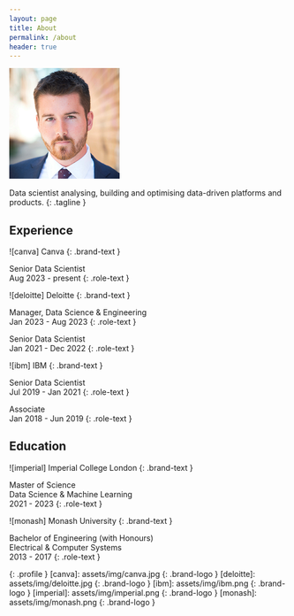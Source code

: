 ```yaml
---
layout: page
title: About
permalink: /about
header: true
---
```


![ash]

Data scientist analysing, building and optimising data-driven platforms and products.
{: .tagline }

## Experience

![canva] Canva
{: .brand-text }

Senior Data Scientist\
Aug 2023 - present
{: .role-text }

![deloitte] Deloitte
{: .brand-text }

Manager, Data Science & Engineering\
Jan 2023 - Aug 2023
{: .role-text }

Senior Data Scientist\
Jan 2021 - Dec 2022
{: .role-text }

![ibm] IBM
{: .brand-text }

Senior Data Scientist\
Jul 2019 - Jan 2021
{: .role-text }

Associate\
Jan 2018 - Jun 2019
{: .role-text }

## Education

![imperial] Imperial College London
{: .brand-text }

Master of Science\
Data Science & Machine Learning\
2021 - 2023
{: .role-text }

![monash] Monash University
{: .brand-text }

Bachelor of Engineering (with Honours)\
Electrical & Computer Systems\
2013 - 2017
{: .role-text }

[ash]: assets/img/ash.png
{: .profile }
[canva]: assets/img/canva.jpg
{: .brand-logo }
[deloitte]: assets/img/deloitte.jpg
{: .brand-logo }
[ibm]: assets/img/ibm.png
{: .brand-logo }
[imperial]: assets/img/imperial.png
{: .brand-logo }
[monash]: assets/img/monash.png
{: .brand-logo }
